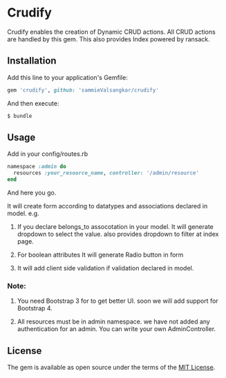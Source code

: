 # Crudify
Crudify enables the creation of Dynamic CRUD actions. All CRUD actions are handled by this gem. This also provides Index powered by ransack.

## Installation
Add this line to your application's Gemfile:

```ruby
gem 'crudify', github: 'sammieValsangkar/crudify'
```

And then execute:
```bash
$ bundle
```


## Usage

Add in your config/routes.rb

```ruby
namespace :admin do
  resources :your_resource_name, controller: '/admin/resource'
end
```
And here you go.

It will create form according to datatypes and associations declared in model.
e.g.
1. If you declare belongs_to assocotation in your model.
It will generate dropdown to select the value. also provides dropdown to filter at index page.

2. For boolean attributes It will generate Radio button in form

3. It will add client side validation if validation declared in model.


### Note:
  1. You need Bootstrap 3 for to get better UI. soon we will add support for Bootstrap 4.
  
  2. All resources must be in admin namespace. we have not added any authentication for an admin. You can write your own             AdminController.
  
## License
The gem is available as open source under the terms of the [MIT License](https://opensource.org/licenses/MIT).
